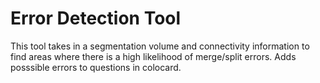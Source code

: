 # Error Detection Tool

This tool takes in a segmentation volume and connectivity information to find areas where there is a high likelihood of merge/split errors. Adds posssible errors to questions in colocard. 